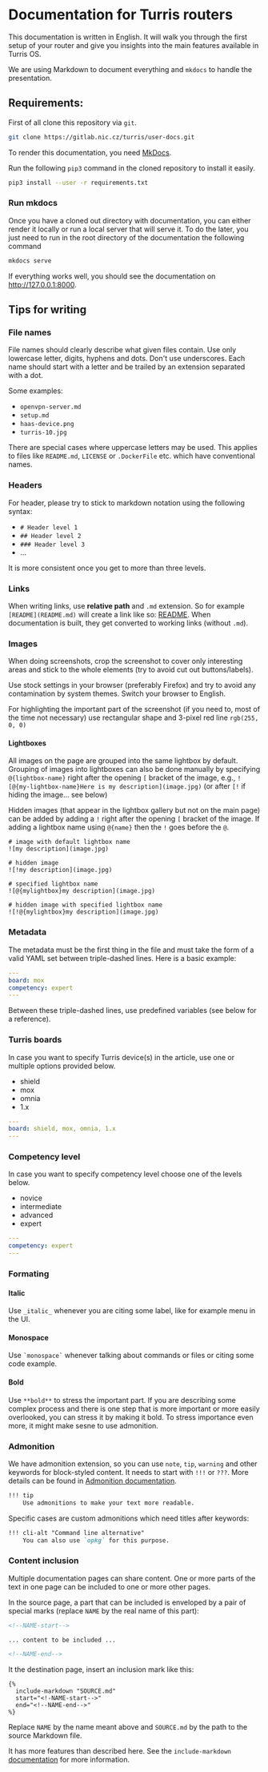 # Documentation for Turris routers

This documentation is written in English. It will walk you through the first
setup of your router and give you insights into the main features available in
Turris OS.

We are using Markdown to document everything and `mkdocs` to handle the
presentation.


## Requirements:

First of all clone this repository via `git`.

```bash
git clone https://gitlab.nic.cz/turris/user-docs.git
```

To render this documentation, you need [MkDocs](https://www.mkdocs.org/).

Run the following `pip3` command in the cloned repository to install it easily.

```bash
pip3 install --user -r requirements.txt
```

### Run mkdocs

Once you have a cloned out directory with documentation, you can either render
it locally or run a local server that will serve it. To do the later, you just
need to run in the root directory of the documentation the following command

```bash
mkdocs serve
```

If everything works well, you should see the documentation on <http://127.0.0.1:8000>.

## Tips for writing

### File names

File names should clearly describe what given files contain. Use only
lowercase letter, digits, hyphens and dots. Don't use underscores.
Each name should start with a letter and be trailed by an extension
separated with a dot.

Some examples:

- `openvpn-server.md`
- `setup.md`
- `haas-device.png`
- `turris-10.jpg`

There are special cases where uppercase letters may be used. This applies
to files like `README.md`, `LICENSE` or `.DockerFile` etc. which have
conventional names.

### Headers

For header, please try to stick to markdown notation using the following syntax:

* ``# Header level 1``
* ``## Header level 2``
* ``### Header level 3``
* ...

It is more consistent once you get to more than three levels.

### Links

When writing links, use **relative path** and `.md` extension. So for example
`[README](README.md)` will create a link like so: [README](README.md). When
documentation is built, they get converted to working links (without `.md`).

### Images

When doing screenshots, crop the screenshot to cover only interesting areas and
stick to the whole elements (try to avoid cut out buttons/labels).

Use stock settings in your browser (preferably Firefox) and try to avoid any
contamination by system themes. Switch your browser to English.

For highlighting the important part of the screenshot (if you need to, most of
the time not necessary) use rectangular shape and 3-pixel red line `rgb(255, 0, 0)`

#### Lightboxes

All images on the page are grouped into the same lightbox by default. Grouping of images
into lightboxes can also be done manually by specifying `@{lightbox-name}` right
after the opening `[` bracket of the image, e.g., `![@{my-lightbox-name}Here is my
description](image.jpg)` (or after `[!` if hiding the image... see below)

Hidden images (that appear in the lightbox gallery but not on the main page) can
be added by adding a `!` right after the opening `[` bracket of the image. If
adding a lightbox name using `@{name}` then the `!` goes before the `@`.

```
# image with default lightbox name
![my description](image.jpg)

# hidden image
![!my description](image.jpg)

# specified lightbox name
![@{mylightbox}my description](image.jpg)

# hidden image with specified lightbox name
![!@{mylightbox}my description](image.jpg)
```

### Metadata

The metadata must be the first thing in the file and must take the form of a
valid YAML set between triple-dashed lines. Here is a basic example:
```yaml
---
board: mox
competency: expert
---
```
Between these triple-dashed lines, use predefined variables (see below for a
reference).

### Turris boards

In case you want to specify Turris device(s) in the article, use one or multiple
options provided below.

-   shield
-   mox
-   omnia
-   1.x

```yaml
---
board: shield, mox, omnia, 1.x
---
```
### Competency level

In case you want to specify competency level choose one of the levels below.

-   novice
-   intermediate
-   advanced
-   expert

```yaml
---
competency: expert
---
```

### Formating

#### Italic

Use `_italic_` whenever you are citing some label, like for example menu
in the UI.

#### Monospace

Use  `` `monospace` `` whenever talking about commands or files or citing some
code example.

#### **Bold**

Use `**bold**` to stress the important part. If you are describing some
complex process and there is one step that is more important or more easily
overlooked, you can stress it by making it bold. To stress importance even
more, it might make sesne to use admonition.

### Admonition

We have admonition extension, so you can use `note`, `tip`, `warning` and other
keywords for block-styled content. It needs to start with `!!!` or `???`.  More
details can be found in [Admonition
documentation](https://squidfunk.github.io/mkdocs-material/extensions/admonition/).

```markdown
!!! tip
    Use admonitions to make your text more readable.
```

Specific cases are custom admonitions which need titles after keywords:

```markdown
!!! cli-alt "Command line alternative"
    You can also use `opkg` for this purpose.
```

### Content inclusion

Multiple documentation pages can share content. One or more parts of the text
in one page can be included to one or more other pages.

In the source page, a part that can be included is enveloped by a pair of
special marks (replace `NAME` by the real name of this part):

```markdown
<!--NAME-start-->

... content to be included ...

<!--NAME-end-->
```

It the destination page, insert an inclusion mark like this:

```
{%
  include-markdown "SOURCE.md"
  start="<!-NAME-start-->"
  end="<!--NAME-end-->"
%}
```

Replace `NAME` by the name meant above and `SOURCE.md` by the path to
the source Markdown file.

It has more features than described here. See the `include-markdown`
[documentation](https://pypi.org/project/mkdocs-include-markdown-plugin/)
for more information.
